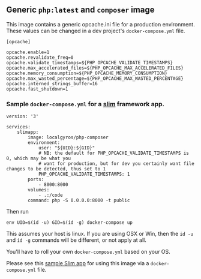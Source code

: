 ## Generic `php:latest` and `composer` image

This image contains a generic opcache.ini file for a production environment. These values can be changed in a dev project's
`docker-compose.yml` file.

```
[opcache]

opcache.enable=1
opcache.revalidate_freq=0
opcache.validate_timestamps=${PHP_OPCACHE_VALIDATE_TIMESTAMPS}
opcache.max_accelerated_files=${PHP_OPCACHE_MAX_ACCELERATED_FILES}
opcache.memory_consumption=${PHP_OPCACHE_MEMORY_CONSUMPTION}
opcache.max_wasted_percentage=${PHP_OPCACHE_MAX_WASTED_PERCENTAGE}
opcache.interned_strings_buffer=16
opcache.fast_shutdown=1
```

### Sample `docker-compose.yml` for a [slim](http://www.slimframework.com/) framework app.

```
version: '3'

services:
    slimapp:
        image: localgyros/php-composer
        environment:
            user: "${UID}:${GID}"
            # NB: the default for PHP_OPCACHE_VALIDATE_TIMESTAMPS is 0, which may be what you
            # want for production, but for dev you certainly want file changes to be detected, thus set to 1
            PHP_OPCACHE_VALIDATE_TIMESTAMPS: 1
        ports:
            - 8000:8000
        volumes:
            - .:/code
        command: php -S 0.0.0.0:8000 -t public
```

Then run 

```env UID=$(id -u) GID=$(id -g) docker-compose up```

This assumes your host is linux. If you are using OSX or Win, then the `id -u` and `id -g` commands will be different, or not apply at all.

You'll have to roll your own `docker-compose.yml` based on your OS.

Please see this [sample Slim app](https://github.com/benjaminboruff/slimsample) for using this image via a `docker-compose.yml` file.